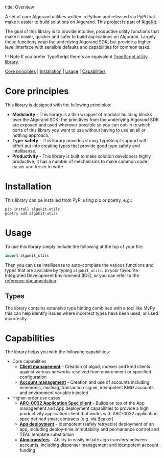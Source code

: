 title: Overview

A set of core Algorand utilities written in Python and released via PyPi that make it easier to build solutions on Algorand.
This project is part of [AlgoKit](../../index.md).

The goal of this library is to provide intuitive, productive utility functions that make it easier, quicker and safer to build applications on Algorand.
Largely these functions wrap the underlying Algorand SDK, but provide a higher level interface with sensible defaults and capabilities for common tasks.

!!! Note
	If you prefer TypeScript there's an equivalent [TypeScript utility library](../ts/index.md).

[Core principles](#core-principles) | [Installation](#installation) | [Usage](#usage) | [Capabilities](#capabilities)

# Core principles

This library is designed with the following principles:

- **Modularity** - This library is a thin wrapper of modular building blocks over the Algorand SDK; the primitives from the underlying Algorand SDK are
  exposed and used wherever possible so you can opt-in to which parts of this library you want to use without having to use an all or nothing approach.
- **Type-safety** - This library provides strong TypeScript support with effort put into creating types that provide good type safety and intellisense.
- **Productivity** - This library is built to make solution developers highly productive; it has a number of mechanisms to make common code easier and terser to write


# Installation

This library can be installed from PyPi using pip or poetry, e.g.:

```
pip install algokit-utils
poetry add algokit-utils
```


# Usage

To use this library simply include the following at the top of your file:

```python
import algokit_utils
```

Then you can use intellisense to auto-complete the various functions and types that are available by typing `algokit_utils.` in your favourite Integrated Development Environment (IDE),
or you can refer to the [reference documentation](apidocs.md).

## Types

The library contains extensive type hinting combined with a tool like MyPy this can help identify issues where incorrect types have been used, or used incorrectly.


# Capabilities

The library helps you with the following capabilities:

- Core capabilities
  - [**Client management**](capabilities/client.md) - Creation of algod, indexer and kmd clients against various networks resolved from environment or specified configuration
  - [**Account management**](capabilities/account.md) - Creation and use of accounts including mnemonic, multisig, transaction signer, idempotent KMD accounts and environment variable injected
- Higher-order use cases
  - [**ARC-0032 Application Spec client**](capabilities/app-client.md) - Builds on top of the App management and App deployment capabilities to provide a high productivity application client that works with ARC-0032 application spec defined smart contracts (e.g. via Beaker)
  - [**App deployment**](capabilities/app-deploy.md) - Idempotent (safely retryable) deployment of an app, including deploy-time immutability and permanence control and TEAL template substitution
  - [**Algo transfers**](capabilities/transfer.md) - Ability to easily initiate algo transfers between accounts, including dispenser management and idempotent account funding


